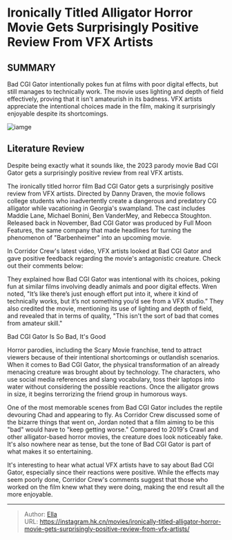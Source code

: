 # Ironically Titled Alligator Horror Movie Gets Surprisingly Positive Review From VFX Artists


## SUMMARY 



  Bad CGI Gator intentionally pokes fun at films with poor digital effects, but still manages to technically work.   The movie uses lighting and depth of field effectively, proving that it isn&#39;t amateurish in its badness.   VFX artists appreciate the intentional choices made in the film, making it surprisingly enjoyable despite its shortcomings.  

![iamge](https://static1.srcdn.com/wordpress/wp-content/uploads/2024/01/the-poorly-cgi-ed-gator-emerging-from-the-water-with-its-mouth-open-in-bad-cgi-gator.jpg)

## Literature Review

Despite being exactly what it sounds like, the 2023 parody movie Bad CGI Gator gets a surprisingly positive review from real VFX artists.




The ironically titled horror film Bad CGI Gator gets a surprisingly positive review from VFX artists. Directed by Danny Draven, the movie follows college students who inadvertently create a dangerous and predatory CG alligator while vacationing in Georgia&#39;s swampland. The cast includes Maddie Lane, Michael Bonini, Ben VanderMey, and Rebecca Stoughton. Released back in November, Bad CGI Gator was produced by Full Moon Features, the same company that made headlines for turning the phenomenon of &#34;Barbenheimer&#34; into an upcoming movie.




In Corridor Crew&#39;s latest video, VFX artists looked at Bad CGI Gator and gave positive feedback regarding the movie&#39;s antagonistic creature. Check out their comments below:


 

They explained how Bad CGI Gator was intentional with its choices, poking fun at similar films involving deadly animals and poor digital effects. Wren noted, &#34;It’s like there’s just enough effort put into it, where it kind of technically works, but it’s not something you’d see from a VFX studio.” They also credited the movie, mentioning its use of lighting and depth of field, and revealed that in terms of quality, &#34;This isn&#39;t the sort of bad that comes from amateur skill.&#34;


 Bad CGI Gator Is So Bad, It&#39;s Good 
          




Horror parodies, including the Scary Movie franchise, tend to attract viewers because of their intentional shortcomings or outlandish scenarios. When it comes to Bad CGI Gator, the physical transformation of an already menacing creature was brought about by technology. The characters, who use social media references and slang vocabulary, toss their laptops into water without considering the possible reactions. Once the alligator grows in size, it begins terrorizing the friend group in humorous ways.

One of the most memorable scenes from Bad CGI Gator includes the reptile devouring Chad and appearing to fly. As Corridor Crew discussed some of the bizarre things that went on, Jordan noted that a film aiming to be this &#34;bad&#34; would have to &#34;keep getting worse.&#34; Compared to 2019&#39;s Crawl and other alligator-based horror movies, the creature does look noticeably fake. It&#39;s also nowhere near as tense, but the tone of Bad CGI Gator is part of what makes it so entertaining.




It&#39;s interesting to hear what actual VFX artists have to say about Bad CGI Gator, especially since their reactions were positive. While the effects may seem poorly done, Corridor Crew&#39;s comments suggest that those who worked on the film knew what they were doing, making the end result all the more enjoyable.



---

> Author: [Ella](https://instagram.hk.cn/)  
> URL: https://instagram.hk.cn/movies/ironically-titled-alligator-horror-movie-gets-surprisingly-positive-review-from-vfx-artists/  


